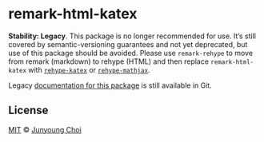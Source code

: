# remark-html-katex

**Stability: Legacy**.
This package is no longer recommended for use.
It’s still covered by semantic-versioning guarantees and not yet deprecated,
but use of this package should be avoided.
Please use `remark-rehype` to move from remark (markdown) to rehype (HTML)
and then replace `remark-html-katex` with [`rehype-katex`][rehype-katex]
or [`rehype-mathjax`][rehype-mathjax].

Legacy [documentation for this package](https://github.com/remarkjs/remark-math/tree/52b145855df58e0cd85c2171452f192181cfb43d/packages/remark-html-katex)
is still available in Git.

## License

[MIT][license] © [Junyoung Choi][author]

<!-- Definitions -->

[license]: https://github.com/remarkjs/remark-math/blob/main/license

[author]: https://rokt33r.github.io

[rehype-katex]: https://github.com/remarkjs/remark-math/tree/main/packages/rehype-katex

[rehype-mathjax]: https://github.com/remarkjs/remark-math/tree/main/packages/rehype-mathjax

